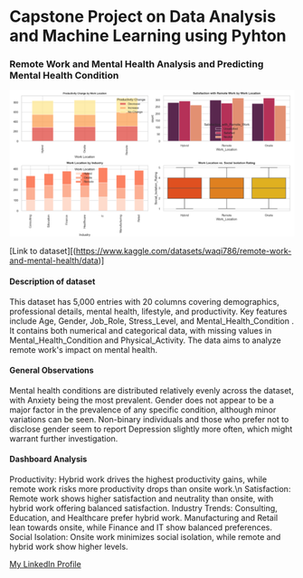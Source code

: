 # Capstone Project on Data Analysis and Machine Learning using Pyhton

### Remote Work and Mental Health Analysis and Predicting Mental Health Condition

![Jupyter Notebook Dashboard](RemoteWorkDashBoard.png)

[Link to dataset][(https://www.kaggle.com/datasets/waqi786/remote-work-and-mental-health/data)]

#### Description of dataset
This dataset has 5,000 entries with 20 columns covering demographics, professional details, mental health, lifestyle, and productivity. Key features include Age, Gender, Job_Role, Stress_Level, and Mental_Health_Condition . It contains both numerical and categorical data, with missing values in Mental_Health_Condition and Physical_Activity. The data aims to analyze remote work's impact on mental health.


#### General Observations
Mental health conditions are distributed relatively evenly across the dataset, with Anxiety being the most prevalent.
Gender does not appear to be a major factor in the prevalence of any specific condition, although minor variations can be seen.
Non-binary individuals and those who prefer not to disclose gender seem to report Depression slightly more often, which might warrant further investigation. 

####  Dashboard Analysis

Productivity: Hybrid work drives the highest productivity gains, while remote work risks more productivity drops than onsite work.\n 
Satisfaction: Remote work shows higher satisfaction and neutrality than onsite, with hybrid work offering balanced satisfaction.
Industry Trends: Consulting, Education, and Healthcare prefer hybrid work. Manufacturing and Retail lean towards onsite, while Finance and IT show balanced preferences.
Social Isolation: Onsite work minimizes social isolation, while remote and hybrid work show higher levels.



[My LinkedIn Profile](https://www.linkedin.com/in/venkata-saritha-maradana-4a17b216a/)

